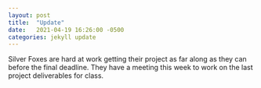 ```yaml
---
layout: post
title:  "Update"
date:   2021-04-19 16:26:00 -0500
categories: jekyll update
---
```


Silver Foxes are hard at work getting their project as far along as they can before the final deadline. They have a meeting this week to work on the last project deliverables for class.